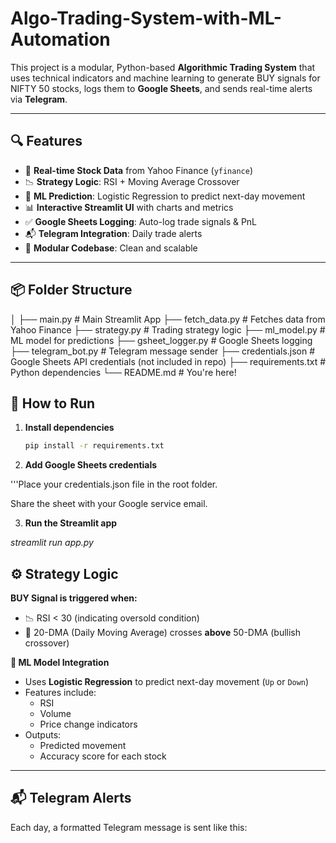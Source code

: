 # Algo-Trading-System-with-ML-Automation
This project is a modular, Python-based **Algorithmic Trading System** that uses technical indicators and machine learning to generate BUY signals for NIFTY 50 stocks, logs them to **Google Sheets**, and sends real-time alerts via **Telegram**.

---

## 🔍 Features

- 📡 **Real-time Stock Data** from Yahoo Finance (`yfinance`)
- 📉 **Strategy Logic**: RSI + Moving Average Crossover
- 🧠 **ML Prediction**: Logistic Regression to predict next-day movement
- 📊 **Interactive Streamlit UI** with charts and metrics
- ✅ **Google Sheets Logging**: Auto-log trade signals & PnL
- 📬 **Telegram Integration**: Daily trade alerts
- 📁 **Modular Codebase**: Clean and scalable

---

## 📦 Folder Structure

│
├── main.py # Main Streamlit App
├── fetch_data.py # Fetches data from Yahoo Finance
├── strategy.py # Trading strategy logic
├── ml_model.py # ML model for predictions
├── gsheet_logger.py # Google Sheets logging
├── telegram_bot.py # Telegram message sender
├── credentials.json # Google Sheets API credentials (not included in repo)
├── requirements.txt # Python dependencies
└── README.md # You're here!

## 🚀 How to Run

1. **Install dependencies**
   ```bash
   pip install -r requirements.txt

2. **Add Google Sheets credentials**

'''Place your credentials.json file in the root folder.

Share the sheet with your Google service email.

3. **Run the Streamlit app**

*streamlit run app.py*



## ⚙️ Strategy Logic

**BUY Signal is triggered when:**

- 📉 RSI < 30 (indicating oversold condition)
- 🔀 20-DMA (Daily Moving Average) crosses **above** 50-DMA (bullish crossover)

**🧠 ML Model Integration**

- Uses **Logistic Regression** to predict next-day movement (`Up` or `Down`)
- Features include:
  - RSI
  - Volume
  - Price change indicators
- Outputs:
  - Predicted movement
  - Accuracy score for each stock

---

## 📬 Telegram Alerts

Each day, a formatted Telegram message is sent like this:


